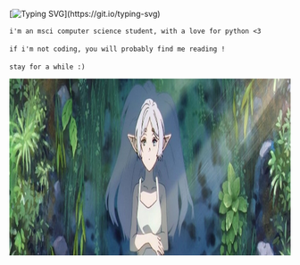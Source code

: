 [![Typing SVG](https://readme-typing-svg.demolab.com?font=Fira+Code&duration=7000&pause=1000&color=F7F7F7&center=true&width=1000&lines=hi+!+i'm+wik%2C+nice+to+meet+you+~)](https://git.io/typing-svg)
```
i'm an msci computer science student, with a love for python <3

if i'm not coding, you will probably find me reading !

stay for a while :)
```
<img src="https://github.com/sacixr/profile-summary/blob/main/img/frieren-landscape.jpg" alt="Alt Text" width="1307" height="317">
